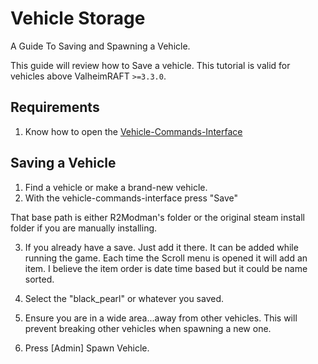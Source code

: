 # Vehicle Storage

A Guide To Saving and Spawning a Vehicle.

This guide will review how to Save a vehicle. This tutorial is valid for
vehicles above ValheimRAFT `>=3.3.0`.

## Requirements

1. Know how to open
   the [Vehicle-Commands-Interface](Tutorial_VehicleCommandsInterface.md#Vehicle-Commands-Interface)

## Saving a Vehicle

1. Find a vehicle or make a brand-new vehicle.
2. With the vehicle-commands-interface press "Save"

That base path is either R2Modman's folder or the original steam install folder
if you are manually installing.

3. If you already have a save. Just add it there. It can be added while running
   the game. Each time the Scroll menu is opened it will add an item. I believe
   the item order is date time based but it could be name sorted.

4. Select the "black_pearl" or whatever you saved.
5. Ensure you are in a wide area...away from other vehicles. This will prevent
   breaking other vehicles when spawning a new one.
6. Press [Admin] Spawn Vehicle.
